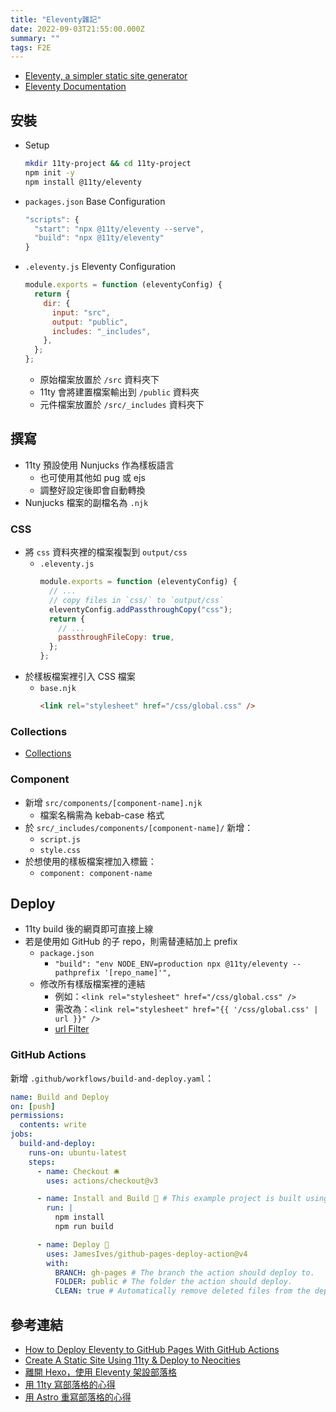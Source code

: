 ```yaml
---
title: "Eleventy雜記"
date: 2022-09-03T21:55:00.000Z
summary: ""
tags: F2E
---
```


- [Eleventy, a simpler static site generator](https://www.11ty.dev/)
- [Eleventy Documentation](https://www.11ty.dev/docs/)

## 安裝

- Setup
  ```bash
  mkdir 11ty-project && cd 11ty-project
  npm init -y
  npm install @11ty/eleventy
  ```
- `packages.json` Base Configuration
  ```javascript
  "scripts": {
    "start": "npx @11ty/eleventy --serve",
    "build": "npx @11ty/eleventy"
  }
  ```
- `.eleventy.js` Eleventy Configuration
  ```javascript
  module.exports = function (eleventyConfig) {
    return {
      dir: {
        input: "src",
        output: "public",
        includes: "_includes",
      },
    };
  };
  ```
  - 原始檔案放置於 `/src` 資料夾下
  - 11ty 會將建置檔案輸出到 `/public` 資料夾
  - 元件檔案放置於 `/src/_includes` 資料夾下

## 撰寫

- 11ty 預設使用 Nunjucks 作為樣板語言
  - 也可使用其他如 pug 或 ejs
  - 調整好設定後即會自動轉換
- Nunjucks 檔案的副檔名為 `.njk`

### CSS

- 將 `css` 資料夾裡的檔案複製到 `output/css`
  - `.eleventy.js`
    ```javascript
    module.exports = function (eleventyConfig) {
      // ...
      // copy files in `css/` to `output/css`
      eleventyConfig.addPassthroughCopy("css");
      return {
        // ...
        passthroughFileCopy: true,
      };
    };
    ```
- 於樣板檔案裡引入 CSS 檔案
  - `base.njk`
    ```html
    <link rel="stylesheet" href="/css/global.css" />
    ```

### Collections

- [Collections](https://www.11ty.dev/docs/collections/)

### Component

- 新增 `src/components/[component-name].njk`
  - 檔案名稱需為 kebab-case 格式
- 於 `src/_includes/components/[component-name]/` 新增：
  - `script.js`
  - `style.css`
- 於想使用的樣板檔案裡加入標籤：
  - `component: component-name`

## Deploy

- 11ty build 後的網頁即可直接上線
- 若是使用如 GitHub 的子 repo，則需替連結加上 prefix
  - `package.json`
    - `"build": "env NODE_ENV=production npx @11ty/eleventy --pathprefix '[repo_name]'",`
  - 修改所有樣版檔案裡的連結
    - 例如：`<link rel="stylesheet" href="/css/global.css" />`
    - 需改為：`<link rel="stylesheet" href="{{ '/css/global.css' | url }}" />`
    - [url Filter](https://www.11ty.dev/docs/filters/url/)

### GitHub Actions

新增 `.github/workflows/build-and-deploy.yaml`：

```yaml
name: Build and Deploy
on: [push]
permissions:
  contents: write
jobs:
  build-and-deploy:
    runs-on: ubuntu-latest
    steps:
      - name: Checkout 🛎️
        uses: actions/checkout@v3

      - name: Install and Build 🔧 # This example project is built using npm and outputs the result to the 'build' folder. Replace with the commands required to build your project, or remove this step entirely if your site is pre-built.
        run: |
          npm install
          npm run build

      - name: Deploy 🚀
        uses: JamesIves/github-pages-deploy-action@v4
        with:
          BRANCH: gh-pages # The branch the action should deploy to.
          FOLDER: public # The folder the action should deploy.
          CLEAN: true # Automatically remove deleted files from the deploy branch
```

## 參考連結

- [How to Deploy Eleventy to GitHub Pages With GitHub Actions](https://www.rockyourcode.com/how-to-deploy-eleventy-to-github-pages-with-github-actions/)
- [Create A Static Site Using 11ty & Deploy to Neocities](https://www.flamedfury.com/guides/11ty-homepage-neocities/)
- [離開 Hexo，使用 Eleventy 架設部落格](https://frannn.dev/posts/82901432/)
- [用 11ty 寫部落格的心得](https://lavif.me/post/11ty-blog)
- [用 Astro 重寫部落格的心得](https://lavif.me/post/astro-blog)
